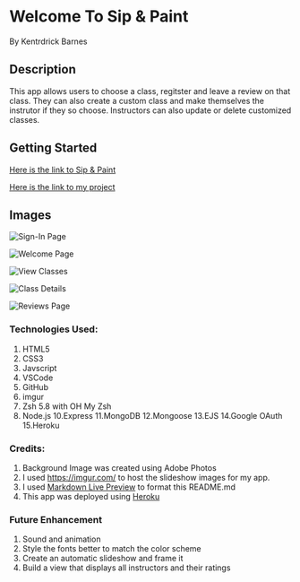 # Welcome To Sip & Paint
By Kentrdrick Barnes

## Description
This app allows users to choose a class, regitster and leave a review on that class. They can also create a custom class and make themselves the instrutor if they so choose. Instructors can also update or delete customized classes.


## Getting Started
[Here is the link to Sip & Paint ](https://sip-paint.herokuapp.com/)

[Here is the link to my project](https://github.com/kbarne12/sip-paint.git)

## Images
![Sign-In Page](https://i.imgur.com/InoiKYx.png)

![Welcome Page](https://i.imgur.com/KlendNA.png)

![View Classes](https://i.imgur.com/2xIK9zv.png)

![Class Details](https://i.imgur.com/VoqfBYK.png)

![Reviews Page](https://i.imgur.com/k1E2qGH.png)

### Technologies Used: 
1. HTML5
2. CSS3
3. Javscript
4. VSCode
6. GitHub
7. imgur
8. Zsh 5.8 with OH My Zsh
9. Node.js
10.Express
11.MongoDB
12.Mongoose
13.EJS
14.Google OAuth
15.Heroku

   
### Credits:
1. Background Image was created using Adobe Photos 
2. I used https://imgur.com/ to host the slideshow images for my app. 
3. I used  [Markdown Live Preview](https://markdownlivepreview.com/) to format this README.md
4. This app was deployed using [Heroku](https://heroku.com)


### Future Enhancement
1. Sound and animation
2. Style the fonts better to match the color scheme
3. Create an automatic slideshow and frame it
4. Build a view that displays all instructors and their ratings